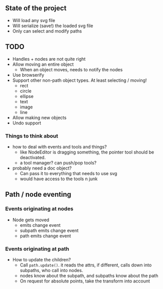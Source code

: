 ## State of the project

* Will load any svg file
* Will serialize (save!) the loaded svg file
* Only can select and modify paths

## TODO

* Handles + nodes are not quite right 
* Allow moving an entire object
  * When an object moves, needs to notify the nodes
* Use browserify
* Support other non-path object types. At least selecting / moving!
  * rect
  * circle
  * ellipse
  * text
  * image
  * line
* Allow making new objects
* Undo support

### Things to think about

* how to deal with events and tools and things?
  * like NodeEditor is dragging something, the pointer tool should be deactivated.
  * a tool manager? can push/pop tools?
* probably need a doc object?
  * Can pass it to everything that needs to use svg
  * would have access to the tools n junk

## Path / node eventing

### Events originating at nodes

* Node gets moved
  * emits change event
  * subpath emits change event
  * path emits change event

### Events originating at path

* How to update the children?
  * Call `path.update()`. it reads the attrs, if different, calls down into subpaths, who call into nodes.
  * nodes know about the subpath, and subpaths know about the path
  * On request for absolute points, take the transform into account
